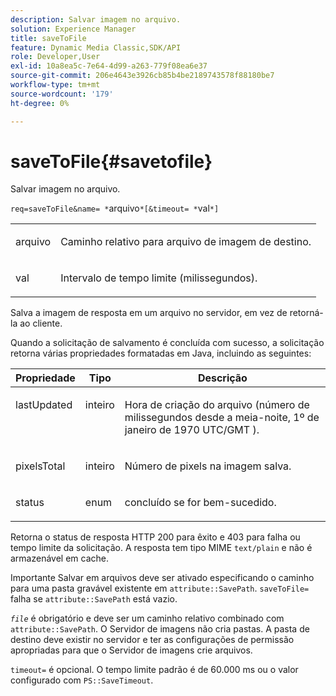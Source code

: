 ```yaml
---
description: Salvar imagem no arquivo.
solution: Experience Manager
title: saveToFile
feature: Dynamic Media Classic,SDK/API
role: Developer,User
exl-id: 10a8ea5c-7e64-4d99-a263-779f08ea6e37
source-git-commit: 206e4643e3926cb85b4be2189743578f88180be7
workflow-type: tm+mt
source-wordcount: '179'
ht-degree: 0%

---
```


# saveToFile{#savetofile}

Salvar imagem no arquivo.

`req=saveToFile&name= *`arquivo`*[&timeout= *`val`*]`

<table id="simpletable_5674FD9655FE4CDDB0E5DC8655890A66"> 
 <tr class="strow"> 
  <td class="stentry"> <p><span class="varname"> arquivo</span> </p> </td> 
  <td class="stentry"> <p>Caminho relativo para arquivo de imagem de destino. </p></td> 
 </tr> 
 <tr class="strow"> 
  <td class="stentry"> <p><span class="varname"> val</span> </p></td> 
  <td class="stentry"> <p>Intervalo de tempo limite (milissegundos). </p></td> 
 </tr> 
</table>

Salva a imagem de resposta em um arquivo no servidor, em vez de retorná-la ao cliente.

Quando a solicitação de salvamento é concluída com sucesso, a solicitação retorna várias propriedades formatadas em Java, incluindo as seguintes:

<table id="table_8BA8F75A0B7241BAB9B4359F97C21137"> 
 <thead> 
  <tr> 
   <th class="entry"> <b> Propriedade</b> </th> 
   <th class="entry"> <b> Tipo</b> </th> 
   <th class="entry"> <b> Descrição</b> </th> 
  </tr> 
 </thead>
 <tbody> 
  <tr valign="top"> 
   <td> <p> <span class="codeph"> lastUpdated</span> </p> </td> 
   <td> <p> inteiro </p> </td> 
   <td> <p>Hora de criação do arquivo (número de milissegundos desde a meia-noite, 1º de janeiro de 1970 UTC/GMT ). </p> </td> 
  </tr> 
  <tr valign="top"> 
   <td> <p> <span class="codeph"> pixelsTotal</span> </p> </td> 
   <td> <p> inteiro </p> </td> 
   <td> <p> Número de pixels na imagem salva. </p> </td> 
  </tr> 
  <tr valign="top"> 
   <td> <p> <span class="codeph"> status</span> </p> </td> 
   <td> <p> enum </p> </td> 
   <td> <p> <span class="codeph"> concluído</span> se for bem-sucedido. </p> </td> 
  </tr> 
 </tbody> 
</table>

Retorna o status de resposta HTTP 200 para êxito e 403 para falha ou tempo limite da solicitação. A resposta tem tipo MIME `text/plain` e não é armazenável em cache.

Importante Salvar em arquivos deve ser ativado especificando o caminho para uma pasta gravável existente em `attribute::SavePath`. `saveToFile=` falha se `attribute::SavePath` está vazio.

*`file`* é obrigatório e deve ser um caminho relativo combinado com `attribute::SavePath`. O Servidor de imagens não cria pastas. A pasta de destino deve existir no servidor e ter as configurações de permissão apropriadas para que o Servidor de imagens crie arquivos.

`timeout=` é opcional. O tempo limite padrão é de 60.000 ms ou o valor configurado com `PS::SaveTimeout`.
